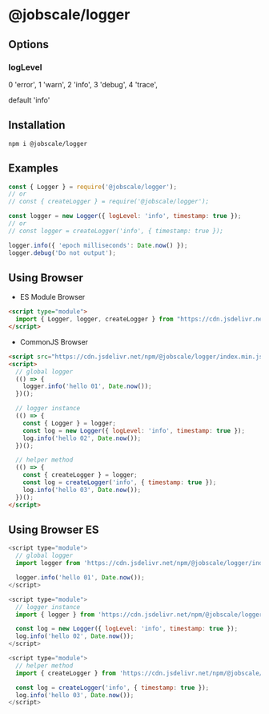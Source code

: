 # @jobscale/logger

## Options

### logLevel

0  'error',
1  'warn',
2  'info',
3  'debug',
4  'trace',

default 'info'

## Installation

```
npm i @jobscale/logger
```

## Examples

```javascript
const { Logger } = require('@jobscale/logger');
// or
// const { createLogger } = require('@jobscale/logger');

const logger = new Logger({ logLevel: 'info', timestamp: true });
// or
// const logger = createLogger('info', { timestamp: true });

logger.info({ 'epoch milliseconds': Date.now() });
logger.debug('Do not output');
```

## Using Browser

- ES Module Browser
```html
<script type="module">
  import { Logger, logger, createLogger } from "https://cdn.jsdelivr.net/npm/@jobscale/logger/index.min.mjs";
</script>
```

- CommonJS Browser
```html
<script src="https://cdn.jsdelivr.net/npm/@jobscale/logger/index.min.js"></script>
<script>
  // global logger
  (() => {
    logger.info('hello 01', Date.now());
  })();

  // logger instance
  (() => {
    const { Logger } = logger;
    const log = new Logger({ logLevel: 'info', timestamp: true });
    log.info('hello 02', Date.now());
  })();

  // helper method
  (() => {
    const { createLogger } = logger;
    const log = createLogger('info', { timestamp: true });
    log.info('hello 03', Date.now());
  })();
</script>
```

## Using Browser ES
```javascript
<script type="module">
  // global logger
  import logger from 'https://cdn.jsdelivr.net/npm/@jobscale/logger/index.min.js';

  logger.info('hello 01', Date.now());
</script>

<script type="module">
  // logger instance
  import { logger } from 'https://cdn.jsdelivr.net/npm/@jobscale/logger/index.min.js';

  const log = new Logger({ logLevel: 'info', timestamp: true });
  log.info('hello 02', Date.now());
</script>

<script type="module">
  // helper method
  import { createLogger } from 'https://cdn.jsdelivr.net/npm/@jobscale/logger/index.min.js';

  const log = createLogger('info', { timestamp: true });
  log.info('hello 03', Date.now());
</script>
```
